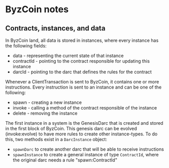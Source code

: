 # ByzCoin notes

## Contracts, instances, and data

In ByzCoin land, all data is stored in instances, where every instance has the following fields:

- data - representing the current state of that instance
- contractId - pointing to the contract responsible for updating this instance
- darcId - pointing to the darc that defines the rules for the contract

Whenever a ClientTransaction is sent to ByzCoin, it contains one or more instructions. Every instruction is sent
to an instance and can be one of the following:

- spawn - creating a new instance
- invoke - calling a method of the contract responsible of the instance
- delete - removing the instance

The first instance in a system is the GenesisDarc that is created and stored in the first block of ByzCoin. This
genesis darc can be evolved (invoke:evolve) to have more rules to create other instance-types. To do this,
two methods exist in a `DarcInstance` object:

- `spawnDarc` to create another darc that will be able to receive instructions
- `spawnInstance` to create a general instance of type `ContractId`, where the original darc needs a rule "spawn:ContractId"

